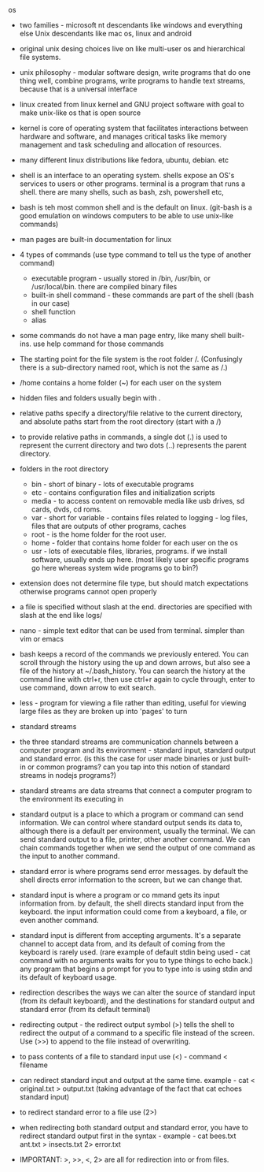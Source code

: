 os
- two families - microsoft nt descendants like windows and everything else Unix descendants like mac os, linux and android
- original unix desing choices live on like multi-user os and hierarchical file systems.
- unix philosophy - modular software design, write programs that do one thing well, combine programs, write programs to handle text streams, because that is a universal interface
- linux created from linux kernel and GNU project software with goal to make unix-like os that is open source
- kernel is core of operating system that facilitates interactions between hardware and software, and manages critical tasks like memory management and task scheduling and allocation of resources. 
- many different linux distributions like fedora, ubuntu, debian. etc
- shell is an interface to an operating system. shells expose an OS's services to users or other programs. terminal is a program that runs a shell. there are many shells, such as bash, zsh, powershell etc, 
- bash is teh most common shell and is the default on linux. (git-bash is a good emulation on windows computers to be able to use unix-like commands)

- man pages are built-in documentation for linux

- 4 types of commands (use type command to tell us the type of another command)
  - executable program - usually stored in /bin, /usr/bin, or /usr/local/bin. there are compiled binary files
  - built-in shell command - these commands are part of the shell (bash in our case)
  - shell function
  - alias
- some commands do not have a man page entry, like many shell built-ins. use help command for those commands

- The starting point for the file system is the root folder /. (Confusingly there is a sub-directory named root, which is not the same as /.)
- /home contains a home folder (~) for each user on the system
- hidden files and folders usually begin with .
- relative paths specify a directory/file relative to the current directory, and absolute paths start from the root directory (start with a /)
- to provide relative paths in commands, a single dot (.) is used to represent the current directory and two dots (..) represents the parent directory.
- folders in the root directory 
  - bin - short of binary - lots of executable programs
  - etc - contains configuration files and initialization scripts
  - media - to access content on removable media like usb drives, sd cards, dvds, cd roms. 
  - var - short for variable - contains files related to logging - log files, files that are outputs of other programs, caches
  - root - is the home folder for the root user. 
  - home - folder that contains home folder for each user on the os
  - usr - lots of executable files, libraries, programs. if we install software, usually ends up here. (most likely user specific programs go here whereas system wide programs go to bin?)

- extension does not determine file type, but should match expectations otherwise programs cannot open properly

- a file is specified without slash at the end. directories are specified with slash at the end like logs/

- nano - simple text editor that can be used from terminal. simpler than vim or emacs

- bash keeps a record of the commands we previously entered. You can scroll through the history using the up and down arrows, but also see a file of the history at ~/.bash_history. You can search the history at the command line with ctrl+r, then use ctrl+r again to cycle through, enter to use command, down arrow to exit search.

- less - program for viewing a file rather than editing, useful for viewing large files as they are broken up into 'pages' to turn

- standard streams 
- the three standard streams are communication channels between a computer program and its environment - standard input, standard output and standard error. (is this the case for user made binaries or just built-in or common programs? can you tap into this notion of standard streams in nodejs programs?)
- standard streams are data streams that connect a computer program to the environment its executing in
- standard output is a place to which a program or command can send information. We can control where standard output sends its data to, although there is a default per environment, usually the terminal. We can send standard output to a file, printer, other another command. We can chain commands together when we send the output of one command as the input to another command.
- standard error is where programs send error messages. by default the shell directs error information to the screen, but we can change that.
- standard input is where a program or co mmand gets its input information from. by default, the shell directs standard input from the keyboard. the input information could come from a keyboard, a file, or even another command. 
- standard input is different from accepting arguments. It's a separate channel to accept data from, and its default of coming from the keyboard is rarely used. (rare example of default stdin being used - cat command with no arguments waits for you to type things to echo back.) any program that begins a prompt for you to type into is using stdin and its default of keyboard usage.
- redirection describes the ways we can alter the source of standard input (from its default keyboard), and the destinations for standard output and standard error (from its default terminal)
- redirecting output - the redirect output symbol (>) tells the shell to redirect the output of a command to a specific file instead of the screen. Use (>>) to append to the file instead of overwriting.
- to pass contents of a file to standard input use (<) - command < filename
- can redirect standard input and output at the same time. example - cat < original.txt > output.txt (taking advantage of the fact that cat echoes standard input)
- to redirect standard error to a file use (2>)
- when redirecting both standard output and standard error, you have to redirect standard output first in the syntax - example - cat bees.txt ant.txt > insects.txt 2> error.txt
- IMPORTANT: >, >>, <, 2> are all for redirection into or from files. 



